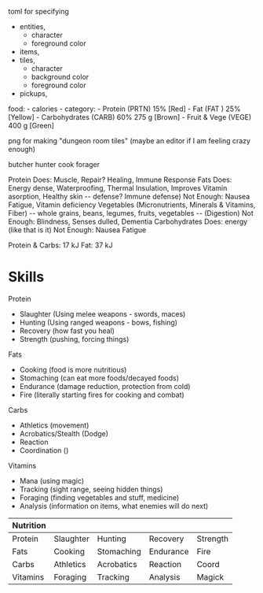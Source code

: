 toml for specifying
- entities,
	- character
	- foreground color
- items,
- tiles,
	- character
	- background color
	- foreground color
- pickups,

food:
	- calories
	- category:
		- Protein (PRTN) 15% [Red]
		- Fat (FAT ) 25% [Yellow]
		- Carbohydrates (CARB) 60% 275 g [Brown]
		- Fruit & Vege (VEGE) 400 g [Green]

png for making "dungeon room tiles" 
(maybe an editor if I am feeling crazy enough)

butcher
hunter
cook
forager

Protein 
	Does: Muscle, Repair? Healing, Immune Response
Fats 
	Does: Energy dense, Waterproofing, Thermal Insulation, Improves Vitamin 
		asorption, Healthy skin -- defense? Immune defense)
	Not Enough: Nausea Fatigue, Vitamin deficiency
Vegetables (Micronutrients, Minerals & Vitamins, Fiber) --
	whole grains, beans, legumes, fruits, vegetables 
	-- (Digestion)
	Not Enough: Blindness, Senses dulled, Dementia
Carbohydrates 
	Does: energy (like that is it)
	Not Enough: Nausea Fatigue

Protein & Carbs: 17 kJ
Fat: 37 kJ

# Skills

Protein
- Slaughter (Using melee weapons - swords, maces)
- Hunting (Using ranged weapons - bows, fishing)
- Recovery (how fast you heal)
- Strength (pushing, forcing things)

Fats
- Cooking (food is more nutritious)
- Stomaching (can eat more foods/decayed foods)
- Endurance (damage reduction, protection from cold)
- Fire (literally starting fires for cooking and combat)

Carbs
- Athletics (movement)
- Acrobatics/Stealth (Dodge)
- Reaction
- Coordination ()

Vitamins
- Mana (using magic)
- Tracking (sight range, seeing hidden things)
- Foraging (finding vegetables and stuff, medicine)
- Analysis (information on items, what enemies will do next)

| Nutrition |           |            |           |           |
|-----------|-----------|------------|-----------|-----------|
| Protein   | Slaughter | Hunting    | Recovery  | Strength  |
| Fats      | Cooking   | Stomaching | Endurance | Fire      |
| Carbs     | Athletics | Acrobatics | Reaction  | Coord     |
| Vitamins  | Foraging  | Tracking   | Analysis  | Magick    |

